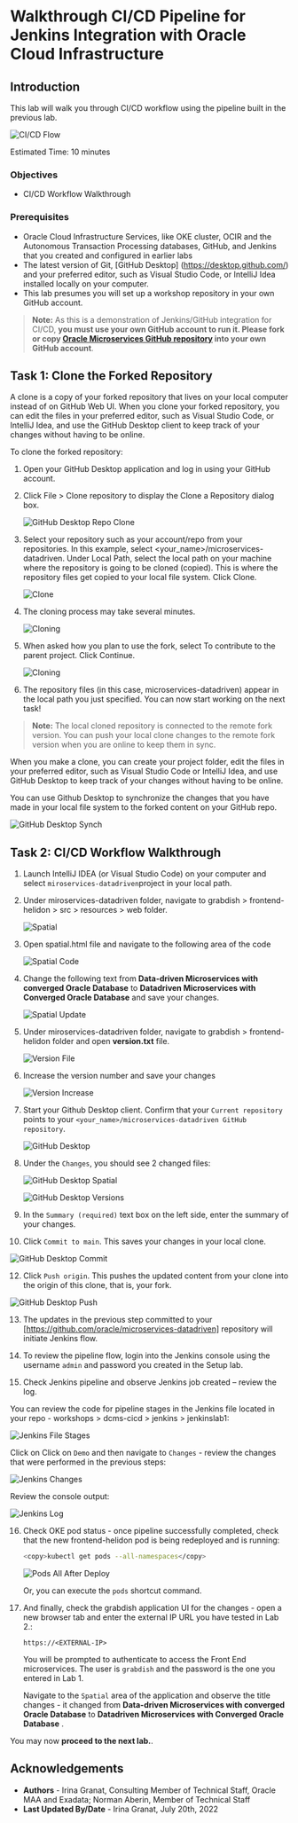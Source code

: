 #  Walkthrough CI/CD Pipeline for Jenkins Integration with Oracle Cloud Infrastructure

## Introduction

This lab will walk you through CI/CD workflow using the pipeline built in the previous lab.

![CI/CD Flow](images/cicd-jenkins-flow.png " ")

Estimated Time: 10 minutes

### Objectives

* CI/CD Workflow Walkthrough
  
### Prerequisites

* Oracle Cloud Infrastructure Services, like OKE cluster, OCIR and the Autonomous Transaction Processing databases, GitHub, and Jenkins that you created and configured in earlier labs
* The latest version of Git, [GitHub Desktop] (https://desktop.github.com/) and your preferred editor, such as Visual Studio Code, or IntelliJ Idea installed locally on your computer.
* This lab presumes you will set up a workshop repository in your own GitHub account.

> **Note:** As this is a demonstration of Jenkins/GitHub integration for CI/CD, **you must use your own GitHub account to run it. Please fork or copy [Oracle Microservices GitHub repository](https://github.com/oracle/microservices-datadriven) into your own GitHub account**.

## Task 1: Clone the Forked Repository

A clone is a copy of your forked repository that lives on your local computer instead of on GitHub Web UI. When you clone your forked repository, you can edit the files in your preferred editor, such as  Visual Studio Code, or IntelliJ Idea, and use the GitHub Desktop client to keep track of your changes without having to be online.

To clone the forked repository:

1. Open your GitHub Desktop application and log in using your GitHub account.

2. Click File > Clone repository to display the Clone a Repository dialog box.

   ![GitHub Desktop Repo Clone](images/github-desktop-clone-repo.png " ")

3. Select your repository such as your account/repo from your repositories. In this example, select <your_name>/microservices-datadriven. Under Local Path, select the local path on your machine where the repository is going to be cloned (copied). This is where the repository files get copied to your local file system. Click Clone.

   ![Clone](images/clone.png " ")

4. The cloning process may take several minutes.

   ![Cloning](images/cloning.png " ")

5. When asked how you plan to use the fork, select To contribute to the parent project. Click Continue.

   ![Cloning](images/contribute-to-parent.png " ")

6. The repository files (in this case, microservices-datadriven) appear in the local path you just specified. You can now start working on the next task!

> **Note:** The local cloned repository is connected to the remote fork version. You can push your local clone changes to the remote fork version when you are online to keep them in sync.

When you make a clone, you can create your project folder, edit the files in your preferred editor, such as Visual Studio Code or IntelliJ Idea, and use GitHub Desktop to keep track of your changes without having to be online.

You can use Github Desktop to synchronize the changes that you have made in your local file system to the forked content on your GitHub repo.

   ![GitHub Desktop Synch](images/github-desktop-sync.png " ")

## Task 2: CI/CD Workflow Walkthrough 
 
1. Launch IntelliJ IDEA (or Visual Studio Code) on your computer and select `miroservices-datadriven`project in your local path.

2. Under miroservices-datadriven folder, navigate to grabdish > frontend-helidon > src > resources > web folder.

   ![Spatial](images/spatial.png " ")

3. Open spatial.html file and navigate to the following area of the code
 
   ![Spatial Code](images/spatial-code.png " ")

4. Change the following text from **Data-driven Microservices with converged Oracle Database** to **Datadriven Microservices with Converged Oracle Database** and save your changes.

   ![Spatial Update](images/spatial-edit.png " ")

5. Under miroservices-datadriven folder, navigate to grabdish > frontend-helidon folder and open **version.txt** file.

   ![Version File](images/versions-file.png " ")

6. Increase the version number and save your changes

   ![Version Increase](images/versions-update.png " ")

7. Start your Github Desktop client. Confirm that your `Current repository` points to your  `<your_name>/microservices-datadriven GitHub repository`.

   ![GitHub Desktop](images/github-desktop.png " ")

8. Under the `Changes`, you should see 2 changed files:

   ![GitHub Desktop Spatial](images/github-desktop-spatial.png " ")

   ![GitHub Desktop Versions](images/github-desktop-versions.png " ")

9. In the `Summary (required)` text box on the left side, enter the summary of your changes.

10. Click `Commit to main`. This saves your changes in your local clone.

   ![GitHub Desktop Commit](images/github-desktop-commit.png " ")

12. Click `Push origin`. This pushes the updated content from your clone into the origin of this clone, that is, your fork.

   ![GitHub Desktop Push](images/github-desktop-push.png " ")

13. The updates in the previous step committed to your [https://github.com/oracle/microservices-datadriven] repository will initiate Jenkins flow.

14. To review the pipeline flow, login into the Jenkins console using the username `admin` and password you created in the Setup lab.

15. Check Jenkins pipeline and observe Jenkins job created – review the log.

   You can review the code for pipeline stages in the Jenkins file located in your repo - workshops > dcms-cicd > jenkins > jenkinslab1:

   ![Jenkins File Stages](images/jenkins-file-pipeline.png " ")

   Click on Click on `Demo` and then navigate to `Changes` - review the changes that were performed in the previous steps:

   ![Jenkins Changes](images/jenkins-changes.png " ")

   Review the console output:

   ![Jenkins Log](images/jenkins-console-output.png " ")

16. Check OKE pod status - once pipeline successfully completed, check that the new frontend-helidon pod is being redeployed and is running:

    ```bash
    <copy>kubectl get pods --all-namespaces</copy>
    ```

    ![Pods All After Deploy](images/pods-all-after-deploy.png " ")

    Or, you can execute the `pods` shortcut command.

17. And finally, check the grabdish application UI for the changes - open a new browser tab and enter the external IP URL you have tested in Lab 2.:

    `https://<EXTERNAL-IP>`

    You will be prompted to authenticate to access the Front End microservices. The user is `grabdish` and the password is the one you entered in Lab 1.

    Navigate to the `Spatial` area of the application and observe the title changes - it changed from  **Data-driven Microservices with converged Oracle Database** to **Datadriven Microservices with Converged Oracle Database**  .

You may now **proceed to the next lab.**.

## Acknowledgements

* **Authors** - Irina Granat, Consulting Member of Technical Staff, Oracle MAA and Exadata; Norman Aberin, Member of Technical Staff
* **Last Updated By/Date** - Irina Granat, July 20th, 2022
